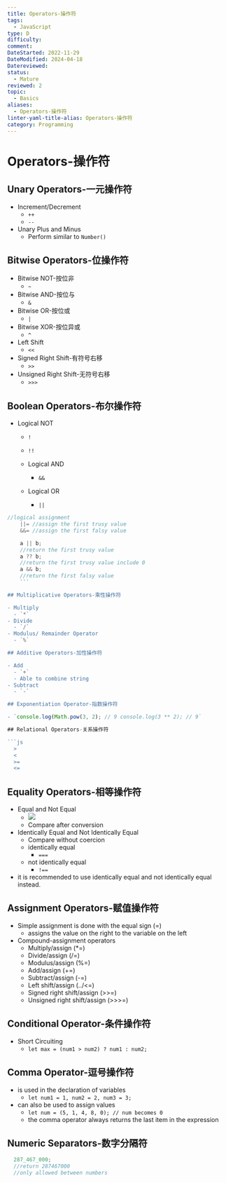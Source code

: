 ```yaml
---
title: Operators-操作符
tags:
  - JavaScript
type: D
difficulty: 
comment: 
DateStarted: 2022-11-29
DateModified: 2024-04-18
Datereviewed: 
status:
  - Mature
reviewed: 2
topic:
  - Basics
aliases:
  - Operators-操作符
linter-yaml-title-alias: Operators-操作符
category: Programming
---
```


# Operators-操作符

## Unary Operators-一元操作符

- Increment/Decrement
  - `++`
  - `--`
- Unary Plus and Minus
  - Perform similar to `Number()`

## Bitwise Operators-位操作符

- Bitwise NOT-按位非
  - `~`
- Bitwise AND-按位与
  - `&`
- Bitwise OR-按位或
  - `|`
- Bitwise XOR-按位异或
  - `^`
- Left Shift
  - `<<`
- Signed Right Shift-有符号右移
  - `>>`
- Unsigned Right Shift-无符号右移
  - `>>>`

## Boolean Operators-布尔操作符

- Logical NOT
    - `!`
    - `!!`
  - Logical AND
    - `&&`
  - Logical OR

    - `||`

```js
//logical assignment
	||= //assign the first trusy value
	&&= //assign the first falsy value
```

```js
    a || b;
    //return the first trusy value
    a ?? b;
    //return the first trusy value include 0
    a && b;
    //return the first falsy value
    ```

## Multiplicative Operators-乘性操作符

- Multiply
  - `*`
- Divide
  - `/`
- Modulus/ Remainder Operator
  - `%`

## Additive Operators-加性操作符

- Add
  - `+`
  - Able to combine string
- Subtract
  - `-`

## Exponentiation Operator-指数操作符

- `console.log(Math.pow(3, 2); // 9 console.log(3 ** 2); // 9`

## Relational Operators-关系操作符

```js
  >
  <
  >=
  <=
```

## Equality Operators-相等操作符

- Equal and Not Equal
  - ![](https://cdn.jsdelivr.net/gh/jenniferwonder/bimg/programming/C03LanguageBasics-63-x72-y191.png)
  - Compare after conversion
- Identically Equal and Not Identically Equal
  - Compare without coercion
  - identically equal
    - `===`
  - not identically equal
    - `!==`
- it is recommended to use identically equal and not identically equal instead.

## Assignment Operators-赋值操作符

- Simple assignment is done with the equal sign (=) 
  - assigns the value on the right to the variable on the left
- Compound-assignment operators
  - Multiply/assign (\*=)
  - Divide/assign (/=)
  - Modulus/assign (%=)
  - Add/assign (+=) 
  - Subtract/assign (-=)
  - Left shift/assign (../<=) 
  - Signed right shift/assign (>>=)
  - Unsigned right shift/assign (>>>=)

## Conditional Operator-条件操作符

- Short Circuiting
  - `let max = (num1 > num2) ? num1 : num2;`

## Comma Operator-逗号操作符 

- is used in the declaration of variables
  - `let num1 = 1, num2 = 2, num3 = 3;`
- can also be used to assign values
  - `let num = (5, 1, 4, 8, 0); // num becomes 0`
  - the comma operator always returns the last item in the expression

## Numeric Separators-数字分隔符

```js
  287_467_000;
  //return 287467000
  //only allowed between numbers
```